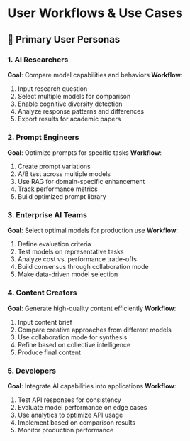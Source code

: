 # User Workflows & Use Cases

## 🎯 Primary User Personas

### 1. AI Researchers
**Goal**: Compare model capabilities and behaviors
**Workflow**:
1. Input research question
2. Select multiple models for comparison
3. Enable cognitive diversity detection
4. Analyze response patterns and differences
5. Export results for academic papers

### 2. Prompt Engineers
**Goal**: Optimize prompts for specific tasks
**Workflow**:
1. Create prompt variations
2. A/B test across multiple models
3. Use RAG for domain-specific enhancement
4. Track performance metrics
5. Build optimized prompt library

### 3. Enterprise AI Teams
**Goal**: Select optimal models for production use
**Workflow**:
1. Define evaluation criteria
2. Test models on representative tasks
3. Analyze cost vs. performance trade-offs
4. Build consensus through collaboration mode
5. Make data-driven model selection

### 4. Content Creators
**Goal**: Generate high-quality content efficiently
**Workflow**:
1. Input content brief
2. Compare creative approaches from different models
3. Use collaboration mode for synthesis
4. Refine based on collective intelligence
5. Produce final content

### 5. Developers
**Goal**: Integrate AI capabilities into applications
**Workflow**:
1. Test API responses for consistency
2. Evaluate model performance on edge cases
3. Use analytics to optimize API usage
4. Implement based on comparison results
5. Monitor production performance
